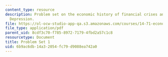 ```yaml
---
content_type: resource
description: Problem set on the economic history of financial crises and the Great
  Depression.
file: https://ol-ocw-studio-app-qa.s3.amazonaws.com/courses/14-71-economic-history-of-financial-crises-fall-2009/6b9ac6db14a32054fc79d9088ea742a0_MIT14_71F09_pset1.pdf
file_type: application/pdf
parent_uid: 8cdf3c70-f785-8972-7179-4fbd2a57c1c8
resourcetype: Document
title: Problem Set 1
uid: 6b9ac6db-14a3-2054-fc79-d9088ea742a0
---
```

